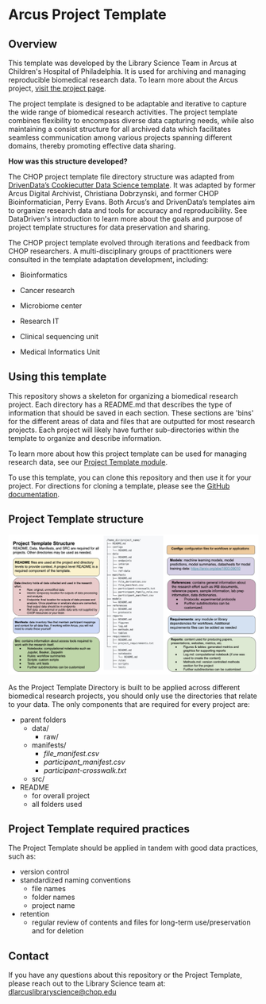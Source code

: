 # Arcus Project Template

## Overview
This template was developed by the Library Science Team in Arcus at Children's Hospital of Philadelphia. It is used for archiving and managing reproducible biomedical research data. To learn more about the Arcus project, [visit the project page](https://www.research.chop.edu/applications/arcus).

The project template is designed to be adaptable and iterative to capture the wide range of biomedical research activities. The project template combines flexibility to encompass diverse data capturing needs, while also maintaining a consist structure for all archived data which facilitates seamless communication among various projects spanning different domains, thereby promoting effective data sharing.

**How was this structure developed?**

The CHOP project template file directory structure was adapted from [DrivenData’s Cookiecutter Data Science template](https://cookiecutter.readthedocs.io/en/stable/). It was adapted by former Arcus Digital Archivist, Christiana Dobrzynski, and former CHOP Bioinformatician, Perry Evans. Both Arcus’s and DrivenData’s templates aim to organize research data and tools for accuracy and reproducibility. See DataDriven's introduction to learn more about the goals and purpose of project template structures for data preservation and sharing.

The CHOP project template evolved through iterations and feedback from CHOP researchers. A multi-disciplinary groups of practitioners were consulted in the template adaptation development, including:
* Bioinformatics

* Cancer research

* Microbiome center

* Research IT

* Clinical sequencing unit

* Medical Informatics Unit

## Using this template

This repository shows a skeleton for organizing a biomedical research project. Each directory has a README.md that describes the type of information that should be saved in each section. These sections are 'bins' for the different areas of data and files that are outputted for most research projects. Each project will likely have further sub-directories within the template to organize and describe information.

To learn more about how this project template can be used for managing research data, see our [Project Template module](https://liascript.github.io/course/?https://raw.githubusercontent.com/arcus/Arcus_Labs_Orientation/main/data_contribution_2_data.md#6).

To use this template, you can clone this repository and then use it for your project. For directions for cloning a template, please see the [GitHub documentation](https://docs.github.com/en/repositories/creating-and-managing-repositories/cloning-a-repository).

## Project Template structure

![Template structure with descriptions](ProjectTemplate_Description.png)

As the Project Template Directory is built to be applied across different biomedical research projects, you should only use the directories that relate to your data. The only components that are required for every project are:

* parent folders
    * data/
        * raw/ 
    * manifests/ 
        * *file_manifest.csv*
        * *participant_manifest.csv*
        * *participant-crosswalk.txt*
    * src/ 
* README
    * for overall project
    * all folders used

## Project Template required practices

The Project Template should be applied in tandem with good data practices, such as:
* version control
* standardized naming conventions
    * file names
    * folder names
    * project name
* retention
    * regular review of contents and files for long-term use/preservation and for deletion

## Contact

If you have any questions about this repository or the Project Template, please reach out to the Library Science team at: dlarcuslibraryscience@chop.edu
